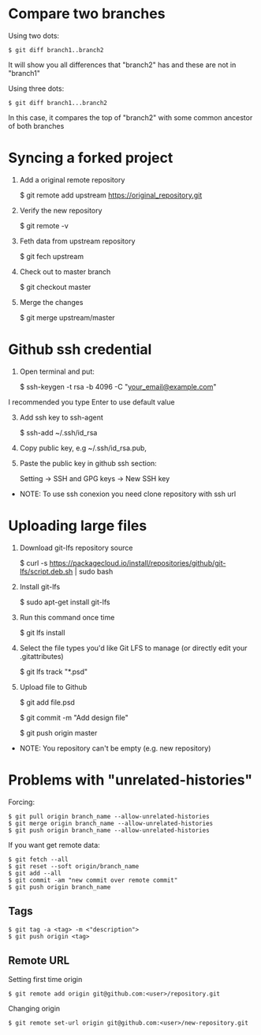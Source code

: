 # Compare two branches

Using two dots:

	$ git diff branch1..branch2

It will show you all differences that "branch2" has and these are not in "branch1"

Using three dots:

	$ git diff branch1...branch2

In this case, it compares the top of "branch2" with some common ancestor of both branches


# Syncing a forked project

1) Add a original remote repository

	$ git remote add upstream https://original_repository.git

2) Verify the new repository

	$ git remote -v

3) Feth data from upstream repository

	$ git fech upstream

4) Check out to master branch

	$ git checkout master

5) Merge the changes

	$ git merge upstream/master


# Github ssh credential

1) Open terminal and put:
	
	$ ssh-keygen -t rsa -b 4096 -C "your_email@example.com"

I recommended you type Enter to use default value

3) Add ssh key to ssh-agent

	$ ssh-add ~/.ssh/id_rsa

4) Copy public key, e.g ~/.ssh/id_rsa.pub,

5) Paste the public key in github ssh section:

	Setting -> SSH and GPG keys -> New SSH key

* NOTE: To use ssh conexion you need clone repository with ssh url

# Uploading large files

1) Download git-lfs repository source

	$ curl -s https://packagecloud.io/install/repositories/github/git-lfs/script.deb.sh | sudo bash
	
2) Install git-lfs

	$ sudo apt-get install git-lfs
	
3) Run this command once time

	$ git lfs install

4) Select the file types you'd like Git LFS to manage (or directly edit your .gitattributes)

	$ git lfs track "*.psd"

5) Upload file to Github

	$ git add file.psd
	
	$ git commit -m "Add design file"
	
	$ git push origin master
	

* NOTE: You repository can't be empty (e.g. new repository)

# Problems with "unrelated-histories"

Forcing:

	$ git pull origin branch_name --allow-unrelated-histories
	$ git merge origin branch_name --allow-unrelated-histories
	$ git push origin branch_name --allow-unrelated-histories
	
If you want get remote data:

	$ git fetch --all
	$ git reset --soft origin/branch_name
	$ git add --all
	$ git commit -am "new commit over remote commit"
	$ git push origin branch_name


## Tags
```
$ git tag -a <tag> -m <"description">
$ git push origin <tag>
```

## Remote URL

Setting first time origin
```
$ git remote add origin git@github.com:<user>/repository.git
```

Changing origin
```
$ git remote set-url origin git@github.com:<user>/new-repository.git
```


